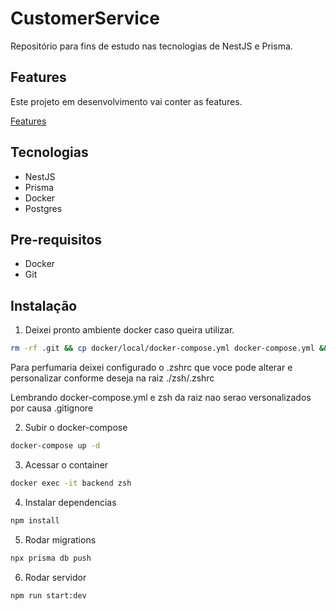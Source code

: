 # CustomerService

Repositório para fins de estudo nas tecnologias de NestJS e Prisma.

## Features

Este projeto em desenvolvimento vai conter as features.

[Features](/backend/_docs/features.md)

## Tecnologias

- NestJS
- Prisma
- Docker
- Postgres

## Pre-requisitos

- Docker
- Git

## Instalação

1. Deixei pronto ambiente docker caso queira utilizar.

```bash
rm -rf .git && cp docker/local/docker-compose.yml docker-compose.yml && cp -r docker/local/zsh .
```

Para perfumaria deixei configurado o .zshrc que voce pode alterar e personalizar conforme deseja na raiz ./zsh/.zshrc

Lembrando docker-compose.yml e zsh da raiz nao serao versonalizados por causa .gitignore

2. Subir o docker-compose

```bash
docker-compose up -d
```

3. Acessar o container

```bash
docker exec -it backend zsh
```

4. Instalar dependencias

```bash
npm install
```

5. Rodar migrations

```bash
npx prisma db push
```

6. Rodar servidor

```bash
npm run start:dev
```
